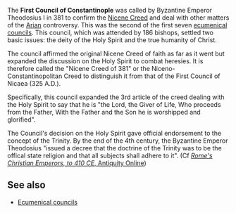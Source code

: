 The **First Council of Constantinople** was called by Byzantine
Emperor Theodosius I in 381 to confirm the
[Nicene Creed](Nicene_Creed "Nicene Creed") and deal with other
matters of the [Arian](Arianism "Arianism") controversy. This was
the second of the first seven
[ecumenical councils](Ecumenical_councils "Ecumenical councils").
This council, which was attended by 186 bishops, settled two basic
issues: the deity of the Holy Spirit and the true humanity of
Christ.

The council affirmed the original Nicene Creed of faith as far as
it went but expanded the discussion on the Holy Spirit to combat
heresies. It is therefore called the "Nicene Creed of 381" or the
Niceno-Constantinopolitan Creed to distinguish it from that of the
First Council of Nicaea (325 A.D.).

Specifically, this council expanded the 3rd article of the creed
dealing with the Holy Spirit to say that he is "the Lord, the Giver
of Life, Who proceeds from the Father, With the Father and the Son
he is worshipped and glorified".

The Council's decision on the Holy Spirit gave official endorsement
to the concept of the Trinity. By the end of the 4th century, the
Byzantine Emperor Theodosius "issued a decree that the doctrine of
the Trinity was to be the offical state religion and that all
subjects shall adhere to it". (Cf
[*Rome's Christian Emperors, to 410 CE*, Antiquity Online](http://www.fsmitha.com/h1/ch24.htm))

## See also

-   [Ecumenical councils](Ecumenical_councils "Ecumenical councils")




